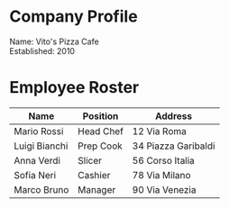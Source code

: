# Company Profile

Name: Vito's Pizza Cafe  
Established: 2010  


# Employee Roster

| Name | Position | Address |
|------|----------|--------|
| Mario Rossi | Head Chef | 12 Via Roma  |
| Luigi Bianchi | Prep Cook | 34 Piazza Garibaldi  |
| Anna Verdi | Slicer | 56 Corso Italia |
| Sofia Neri | Cashier | 78 Via Milano |
| Marco Bruno | Manager | 90 Via Venezia |

